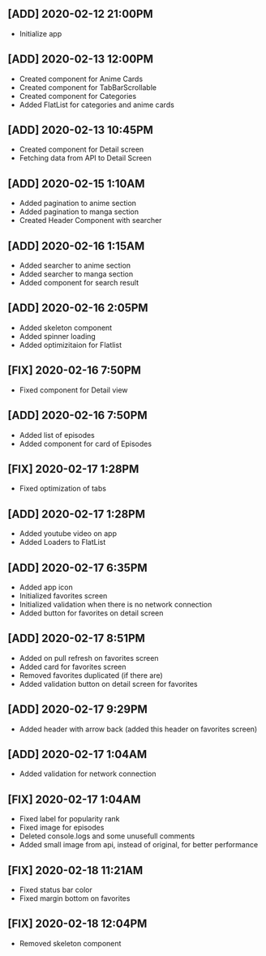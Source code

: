 ## [ADD] 2020-02-12 21:00PM
- Initialize app

## [ADD] 2020-02-13 12:00PM
- Created component for Anime Cards
- Created component for TabBarScrollable
- Created component for Categories
- Added FlatList for categories and anime cards

## [ADD] 2020-02-13 10:45PM
- Created component for Detail screen
- Fetching data from API to Detail Screen

## [ADD] 2020-02-15 1:10AM
- Added pagination to anime section
- Added pagination to manga section
- Created Header Component with searcher

## [ADD] 2020-02-16 1:15AM
- Added searcher to anime section
- Added searcher to manga section
- Added component for search result

## [ADD] 2020-02-16 2:05PM
- Added skeleton component
- Added spinner loading
- Added optimizitaion for Flatlist

## [FIX] 2020-02-16 7:50PM
- Fixed component for Detail view

## [ADD] 2020-02-16 7:50PM
- Added list of episodes
- Added component for card of Episodes

## [FIX] 2020-02-17 1:28PM
- Fixed optimization of tabs

## [ADD] 2020-02-17 1:28PM
- Added youtube video on app
- Added Loaders to FlatList

## [ADD] 2020-02-17 6:35PM
- Added app icon
- Initialized favorites screen
- Initialized validation when there is no network connection
- Added button for favorites on detail screen

## [ADD] 2020-02-17 8:51PM
- Added on pull refresh on favorites screen
- Added card for favorites screen
- Removed favorites duplicated (if there are)
- Added validation button on detail screen for favorites

## [ADD] 2020-02-17 9:29PM
- Added header with arrow back (added this header on favorites screen)

## [ADD] 2020-02-17 1:04AM
- Added validation for network connection

## [FIX] 2020-02-17 1:04AM
- Fixed label for popularity rank
- Fixed image for episodes
- Deleted console.logs and some unusefull comments
- Added small image from api, instead of original, for better performance

## [FIX] 2020-02-18 11:21AM
- Fixed status bar color
- Fixed margin bottom on favorites

## [FIX] 2020-02-18 12:04PM
- Removed skeleton component